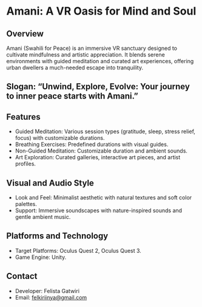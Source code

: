 # Amani: A VR Oasis for Mind and Soul

## Overview
Amani (Swahili for Peace) is an immersive VR sanctuary designed to cultivate mindfulness and artistic appreciation. It blends serene environments with guided meditation and curated art experiences, offering urban dwellers a much-needed escape into tranquility.

## Slogan: “Unwind, Explore, Evolve: Your journey to inner peace starts with Amani.”

## Features
- Guided Meditation: Various session types (gratitude, sleep, stress relief, focus) with customizable durations.
- Breathing Exercises: Predefined durations with visual guides.
- Non-Guided Meditation: Customizable duration and ambient sounds.
- Art Exploration: Curated galleries, interactive art pieces, and artist profiles.
  
## Visual and Audio Style
- Look and Feel: Minimalist aesthetic with natural textures and soft color palettes.
- Support: Immersive soundscapes with nature-inspired sounds and gentle ambient music.
  
## Platforms and Technology
- Target Platforms: Oculus Quest 2, Oculus Quest 3.
- Game Engine: Unity.
  
## Contact
- Developer: Felista Gatwiri
- Email: felkiriinya@gmail.com
